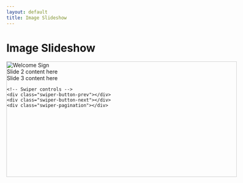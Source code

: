 ```yaml
---
layout: default
title: Image Slideshow
---
```


# Image Slideshow

<!-- A wrapper to control overall size/position -->
<div style="width: 600px; margin: 0 auto; border: 1px solid #ccc;">
  <!-- The actual Swiper container -->
  <div class="swiper-container" style="width: 100%; height: 300px; position: relative;">
    <div class="swiper-wrapper">
      <!-- Slide 1 with an image -->
      <div class="swiper-slide">
        <img
          src="{{ '/welcomeSign.jpeg' | relative_url }}"
          alt="Welcome Sign"
          style="max-width: 100%; height: auto; display: block;"
        >
      </div>
      <!-- Slide 2 -->
      <div class="swiper-slide">
        Slide 2 content here
      </div>
      <!-- Slide 3 -->
      <div class="swiper-slide">
        Slide 3 content here
      </div>
    </div>

    <!-- Swiper controls -->
    <div class="swiper-button-prev"></div>
    <div class="swiper-button-next"></div>
    <div class="swiper-pagination"></div>
  </div>
</div>



<!-- Swiper JS & CSS from CDN -->
<link
  rel="stylesheet"
  href="https://unpkg.com/swiper@latest/swiper-bundle.min.css">
<script src="https://unpkg.com/swiper@latest/swiper-bundle.min.js"></script>

<script>
  var mySwiper = new Swiper('.swiper-container', {
    loop: true,
    pagination: { el: '.swiper-pagination', },
    navigation: {
      nextEl: '.swiper-button-next',
      prevEl: '.swiper-button-prev',
    },
  });
</script>
